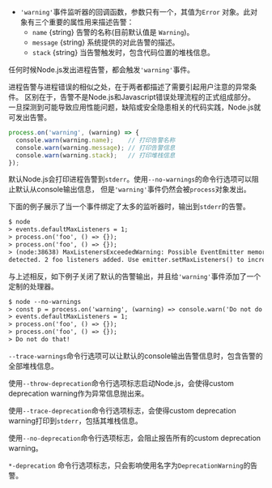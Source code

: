 <!-- YAML
added: v6.0.0
-->

* `'warning'`事件监听器的回调函数，参数只有一个，其值为`Error` 对象。此对象有三个重要的属性用来描述告警：
   * `name` {string} 告警的名称(目前默认值是 `Warning`)。
   * `message` {string} 系统提供的对此告警的描述。
   * `stack` {string} 当告警触发时，包含代码位置的堆栈信息。

任何时候Node.js发出进程告警，都会触发`'warning'`事件。

进程告警与进程错误的相似之处，在于两者都描述了需要引起用户注意的异常条件。
区别在于，告警不是Node.js和Javascript错误处理流程的正式组成部分。
一旦探测到可能导致应用性能问题，缺陷或安全隐患相关的代码实践，Node.js就可发出告警。

```js
process.on('warning', (warning) => {
  console.warn(warning.name);    // 打印告警名称
  console.warn(warning.message); // 打印告警信息
  console.warn(warning.stack);   // 打印堆栈信息
});
```

默认Node.js会打印进程告警到`stderr`。使用`--no-warnings`的命令行选项可以阻止默认从console输出信息，
但是`'warning'`事件仍然会被`process`对象发出。

下面的例子展示了当一个事件绑定了太多的监听器时，输出到`stderr`的告警。

```txt
$ node
> events.defaultMaxListeners = 1;
> process.on('foo', () => {});
> process.on('foo', () => {});
> (node:38638) MaxListenersExceededWarning: Possible EventEmitter memory leak
detected. 2 foo listeners added. Use emitter.setMaxListeners() to increase limit
```

与上述相反，如下例子关闭了默认的告警输出，并且给`'warning'`事件添加了一个定制的处理器。

```txt
$ node --no-warnings
> const p = process.on('warning', (warning) => console.warn('Do not do that!'));
> events.defaultMaxListeners = 1;
> process.on('foo', () => {});
> process.on('foo', () => {});
> Do not do that!
```

`--trace-warnings`命令行选项可以让默认的console输出告警信息时，包含告警的全部堆栈信息。

使用`--throw-deprecation`命令行选项标志启动Node.js，会使得custom deprecation warning作为异常信息抛出来。

使用`--trace-deprecation`命令行选项标志，会使得custom deprecation warning打印到`stderr`，包括其堆栈信息。

使用`--no-deprecation`命令行选项标志，会阻止报告所有的custom deprecation warning。

`*-deprecation` 命令行选项标志，只会影响使用名字为`DeprecationWarning`的告警。
